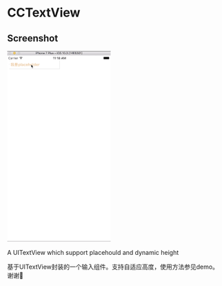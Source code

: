 # CCTextView

## Screenshot

<img src="demo.gif" alt="img" width="240px">


A UITextView which support placehould and dynamic height

基于UITextView封装的一个输入组件。支持自适应高度，使用方法参见demo。谢谢🙏
